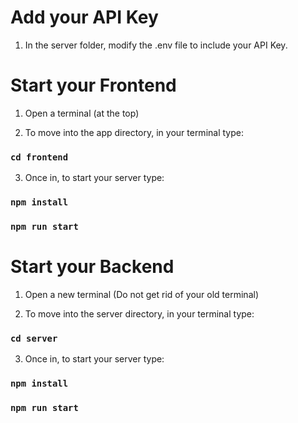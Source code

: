 
# Add your API Key
1. In the server folder, modify the .env file to include your API Key.

# Start your Frontend

1. Open a terminal (at the top) 

2. To move into the app directory, in your terminal type:
### `cd frontend`

3. Once in, to start your server type:
### `npm install`
### `npm run start`


# Start your Backend

1. Open a new terminal (Do not get rid of your old terminal)

2. To move into the server directory, in your terminal type:
### `cd server`

3. Once in, to start your server type:
### `npm install`
### `npm run start`


